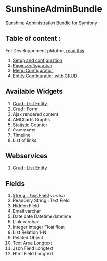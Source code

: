 # SunshineAdminBundle
Sunshine Administration Bundle for Symfony

## Table of content :

For Developpement platofmr, [read this](Documentation/dev.md)

1. [Setup and configuration](Documentation/installation.md)
2. [Page configuration](Documentation/backoffice-page.md)
3. [Menu Configuration](Documentation/backoffice-menu.md)
4. [Entity Configuration with CRUD](Documentation/entity-configuration.md)

## Available Widgets
1. [Crud : List Entity](Documentation/widgets/crud-list.md)
2. Crud : Form
3. Ajax rendered content
4. AMCharts Graphs
5. Statistic Counter
6. Comments
7. Timeline
8. List of links

## Webservices
1. [Crud : List Entity](Documentation/webservices/listEntity.md)

## Fields
1. [String : Text Field](Documentation/data-types/string.md)
varchar
2. ReadOnly String : Text Field
3. Hidden Field
4. Email
varchar
5. Date
date
Datetime
datetime
6. Link
varchar
7. Integer
integer
Float
float
8. List
Relation 1-N
9. Related Object
10. Text Area
Longtext
11. Json Field
Longtext
12. Html Field
Longtext


